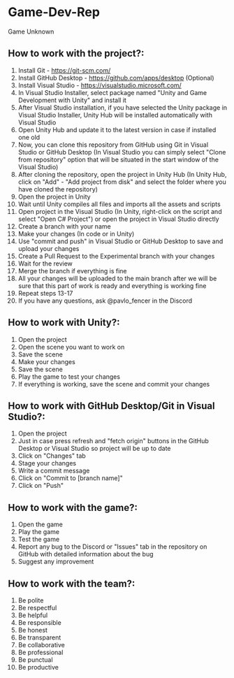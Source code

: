 # Game-Dev-Rep
Game Unknown

## How to work with the project?:
1. Install Git - https://git-scm.com/
2. Install GitHub Desktop - https://github.com/apps/desktop (Optional)
3. Install Visual Studio - https://visualstudio.microsoft.com/
4. In Visual Studio Installer, select package named "Unity and Game Development with Unity" and install it
5. After Visual Studio installation, if you have selected the Unity package in Visual Studio Installer, Unity Hub will be installed automatically with Visual Studio
6. Open Unity Hub and update it to the latest version in case if installed one old
7. Now, you can clone this repository from GitHub using Git in Visual Studio or GitHub Desktop (In Visual Studio you can simply select "Clone from repository" option that will be situated in the start window of the Visual Studio)
8. After cloning the repository, open the project in Unity Hub (In Unity Hub, click on "Add" - "Add project from disk" and select the folder where you have cloned the repository)
9. Open the project in Unity
10. Wait until Unity compiles all files and imports all the assets and scripts
11. Open project in the Visual Studio (In Unity, right-click on the script and select "Open C# Project") or open the project in Visual Studio directly
12. Create a branch with your name
13. Make your changes (In code or in Unity)
14. Use "commit and push" in Visual Studio or GitHub Desktop to save and upload your changes
15. Create a Pull Request to the Experimental branch with your changes
16. Wait for the review
17. Merge the branch if everything is fine
18. All your changes will be uploaded to the main branch after we will be sure that this part of work is ready and everything is working fine
18. Repeat steps 13-17
19. If you have any questions, ask @pavlo_fencer in the Discord

## How to work with Unity?:
1. Open the project
2. Open the scene you want to work on
3. Save the scene
4. Make your changes
5. Save the scene
6. Play the game to test your changes
7. If everything is working, save the scene and commit your changes

## How to work with GitHub Desktop/Git in Visual Studio?:
1. Open the project
2. Just in case press refresh and "fetch origin" buttons in the GitHub Desktop or Visual Studio so project will be up to date
2. Click on "Changes" tab
3. Stage your changes
4. Write a commit message
5. Click on "Commit to [branch name]"
6. Click on "Push"

## How to work with the game?:
1. Open the game
2. Play the game
3. Test the game
4. Report any bug to the Discord or "Issues" tab in the repository on GitHub with detailed information about the bug
5. Suggest any improvement

## How to work with the team?:
1. Be polite
2. Be respectful
3. Be helpful
4. Be responsible
5. Be honest
6. Be transparent
7. Be collaborative
8. Be professional
9. Be punctual
10. Be productive